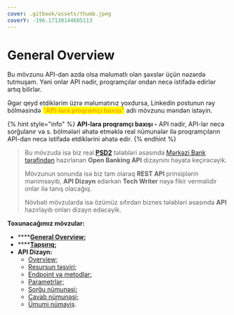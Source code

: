 ```yaml
---
cover: .gitbook/assets/thumb.jpeg
coverY: -196.17130144605113
---
```


# General Overview

Bu mövzunu API-dan azda olsa məlumatlı olan şəxslər üçün nəzərdə tutmuşam. Yəni onlar API nədir, proqramçılar ondan necə istifadə edirlər artıq bilirlər.

Əgər qeyd etdiklərim üzrə məlumatınız yoxdursa, Linkedin postunun rəy bölməsində <mark style="color:orange;">"</mark><mark style="color:orange;">**API-lara proqramçı baxışı**</mark><mark style="color:orange;">"</mark> adlı mövzunu məndən istəyin.&#x20;

{% hint style="info" %}
**API-lara proqramçı baxışı -** API nədir, API-lar necə sorğulanır və s. bölmələri əhatə etməklə real nümunələr ilə proqramçıların API-dan necə istifadə etdiklərini əhatə edir.
{% endhint %}

> Bu mövzuda isə biz real [**PSD2**](https://ec.europa.eu/info/law/payment-services-psd-2-directive-eu-2015-2366\_en) tələbləri əsasında [Mərkəzi Bank tərəfindən](https://anipay.az/open-banking) hazırlanan **Open Banking API**  dizaynını həyata keçirəcəyik.&#x20;
>
> Mövzunun sonunda isə biz tam olaraq **REST API** prinsiplərin mənimsəyib, **API Dizayn** edərkən **Tech Writer** nəyə fikir verməlidir onlar ilə tanış olacağıq.
>
> Növbəti mövzularda isə özümüz sıfırdan biznes tələbləri əsasında **API** hazırlayıb onları dizayn edəcəyik.

**Toxunacağımız mövzular:**

* ****[**General Overview**](./)**;**
* ****[**Tapşırıq**](tapsiriq.md)**;**
* **API Dizayn:**
  * [Overview](api-reference-tutorial/api-reference-tutorial-overview.md);
  * [Resursun təsviri;](avtorizasiya-noevl-ri/step-1-resource-description-api-reference-tutorial.md)
  * [Endpoint və metodlar;](avtorizasiya-noevl-ri/step-2-endpoints-and-methods-api-reference-tutorial.md)
  * [Parametrlər;](api-dizayn/parametrl-r.md)
  * [Sorğu nümunəsi;](api-dizayn/sorgu-nuemun-si.md)
  * [Cavab nümunəsi;](api-dizayn/cavab-nuemun-si-v-sxemi.md)
  * [Ümumi nümayiş](broken-reference).

